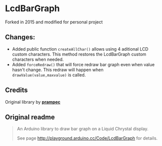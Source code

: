 LcdBarGraph
===========

Forked in 2015 and modified for personal project

## Changes:

* Added public function `createAllChar()` allows using 4 aditional LCD custom characters.
This method restores the LcdBarGraph custom characters when needed.
* Added `forceRedraw()` that will force redraw bar graph even when value hasn't change.
This redraw will happen when `drawValue(value,maxvalue)` is called.


## Credits

Original library by [**prampec**](https://github.com/prampec)


## Original readme

>An Arduino library to draw bar graph on a Liquid Chrystal display.
>
>See page http://playground.arduino.cc/Code/LcdBarGraph for details.
